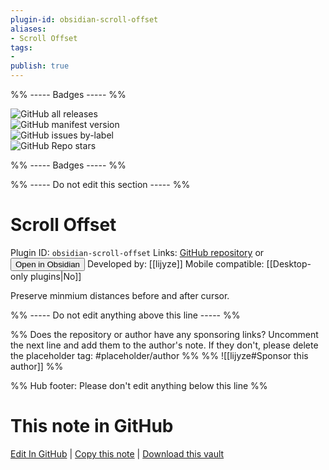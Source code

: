```yaml
---
plugin-id: obsidian-scroll-offset
aliases:
- Scroll Offset
tags: 
- 
publish: true
---
```


%% ----- Badges ----- %%

![GitHub all releases](https://img.shields.io/github/downloads/lijyze/scroll-offset/total?color=573E7A&logo=github&style=for-the-badge)   
![GitHub manifest version](https://img.shields.io/github/manifest-json/v/lijyze/scroll-offset?color=573E7A&logo=github&style=for-the-badge)   
![GitHub issues by-label](https://img.shields.io/github/issues/lijyze/scroll-offset/help%20wanted?color=573E7A&logo=github&style=for-the-badge)   
![GitHub Repo stars](https://img.shields.io/github/stars/lijyze/scroll-offset?color=573E7A&logo=github&style=for-the-badge)

%% ----- Badges ----- %%

%% ----- Do not edit this section ----- %%

# Scroll Offset

Plugin ID: `obsidian-scroll-offset`
Links: [GitHub repository](https://github.com/lijyze/scroll-offset) or [<button id=HH>Open in Obsidian</button>](obsidian://show-plugin?id=obsidian-scroll-offset)
Developed by: [[lijyze]]
Mobile compatible: [[Desktop-only plugins|No]]

Preserve minmium distances before and after cursor.

%% ----- Do not edit anything above this line ----- %% 

%% Does the repository or author have any sponsoring links? Uncomment the next line and add them to the author's note. If they don't, please delete the placeholder tag: #placeholder/author %%
%% ![[lijyze#Sponsor this author]] %%

%% Hub footer: Please don't edit anything below this line %%

# This note in GitHub

<span class="git-footer">[Edit In GitHub](https://github.dev/obsidian-community/obsidian-hub/blob/main/02%20-%20Community%20Expansions/02.05%20All%20Community%20Expansions/Plugins/obsidian-scroll-offset.md "git-hub-edit-note") | [Copy this note](https://raw.githubusercontent.com/obsidian-community/obsidian-hub/main/02%20-%20Community%20Expansions/02.05%20All%20Community%20Expansions/Plugins/obsidian-scroll-offset.md "git-hub-copy-note") | [Download this vault](https://github.com/obsidian-community/obsidian-hub/archive/refs/heads/main.zip "git-hub-download-vault") </span>
